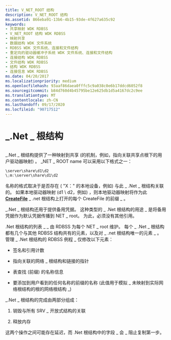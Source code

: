```yaml
---
title: V_NET_ROOT 结构
description: V_NET_ROOT 结构
ms.assetid: 866eba91-13b6-4b15-93de-4f627a635c92
keywords:
- 共享映射 WDK RDBSS
- V_NET_ROOT 结构 WDK RDBSS
- 映射共享
- 数据结构 WDK 文件系统
- RDBSS WDK 文件系统、连接和文件结构
- 重定向的驱动器缓冲子系统 WDK 文件系统、连接和文件结构
- 连接结构 WDK RDBSS
- 文件结构 WDK RDBSS
- 结构 WDK RDBSS
- 连接信息 WDK RDBSS
ms.date: 04/20/2017
ms.localizationpriority: medium
ms.openlocfilehash: 93aaf86daea0fffc5c9a038c0e6b17ddcd6052f8
ms.sourcegitcommit: b84d760d4b45795be12e625db1d5a4167dc2c9ee
ms.translationtype: MT
ms.contentlocale: zh-CN
ms.lasthandoff: 09/17/2020
ms.locfileid: "90717512"
---
```

# <a name="the-v_net_root-structure"></a>\_.Net \_ 根结构


## <span id="ddk_the_v_net_root_structure_if"></span><span id="DDK_THE_V_NET_ROOT_STRUCTURE_IF"></span>


\_.Net \_ 根结构提供了一种映射到共享 (的机制，例如，指向关联共享点根下的用户驱动器映射) 。 \_NET \_ ROOT name 可以采用以下格式之一：

```cpp
\server\share\d1\d2
\;m:\server\share\d1\d2
```

名称的格式取决于是否存在 ( "X：" 的本地设备，例如) 与此 \_ .Net \_ 根结构关联的。 如果本地驱动器映射 (d1 \\ d2，例如) ，则本地驱动器映射将作为此[**CreateFile**](/windows/win32/api/fileapi/nf-fileapi-createfilea) \_ .net 根结构上打开的每个 CreateFile 的前缀 \_ 。

\_.Net \_ 根结构还用于提供备用凭据。 这种类型的 \_ .Net 根结构的用途 \_ 是将备用凭据作为默认凭据传播到 NET \_ root。 为此，必须没有其他引用。

.Net 根结构的列表 \_ \_ 由 RDBSS 为每个 NET \_ root 维护。 每个 \_ .Net \_ 根结构都有几个与其他 RDBSS 结构共有的元素，以及对 \_ .net 根结构唯一的元素 \_ 。 管理 \_ .Net 根结构的 RDBSS 例程 \_ 仅修改以下元素：

-   签名和引用计数

-   指向关联的网络 \_ 根结构和链接的指针

-   表查找 (前缀) 的名称信息

-   要添加到用户看到的任何名称的前缀的名称 (此值用于模拟 \_ 未映射到实际网络根结构的根的网络根结构 \_) 

\_.Net \_ 根结构的完成由两部分组成：

1.  销毁与所有 SRV \_ 开放式结构的关联

2.  释放内存

这两个操作之间可能存在延迟，而 .Net 根结构中的字段 \_ 会 \_ 阻止复制第一步。

 

